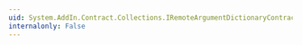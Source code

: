 ```yaml
---
uid: System.AddIn.Contract.Collections.IRemoteArgumentDictionaryContract.GetKeys
internalonly: False
---
```

